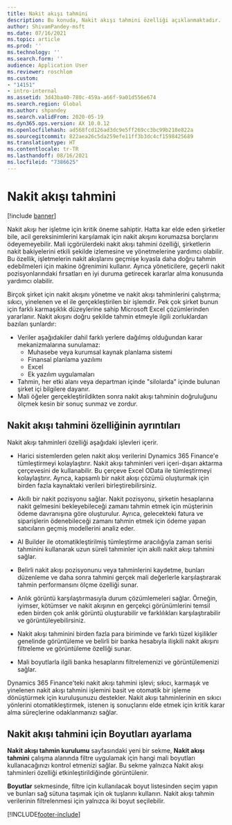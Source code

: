 ```yaml
---
title: Nakit akışı tahmini
description: Bu konuda, Nakit akışı tahmini özelliği açıklanmaktadır.
author: ShivamPandey-msft
ms.date: 07/16/2021
ms.topic: article
ms.prod: ''
ms.technology: ''
ms.search.form: ''
audience: Application User
ms.reviewer: roschlom
ms.custom:
- "14151"
- intro-internal
ms.assetid: 3d43ba40-780c-459a-a66f-9a01d556e674
ms.search.region: Global
ms.author: shpandey
ms.search.validFrom: 2020-05-19
ms.dyn365.ops.version: AX 10.0.12
ms.openlocfilehash: ad568fcd126ad3dc9e5ff269cc3bc99b218e822a
ms.sourcegitcommit: 822aea26c5da259efe11ff3b3dc4cf1598425689
ms.translationtype: HT
ms.contentlocale: tr-TR
ms.lasthandoff: 08/16/2021
ms.locfileid: "7386625"
---
```

# <a name="cash-flow-forecast"></a>Nakit akışı tahmini

[!include [banner](../includes/banner.md)]

Nakit akışı her işletme için kritik öneme sahiptir. Hatta kar elde eden şirketler bile, acil gereksinimlerini karşılamak için nakit akışını korumazsa borçlarını ödeyemeyebilir. Mali içgörülerdeki nakit akışı tahmini özelliği, şirketlerin nakit bakiyelerini etkili şekilde izlemesine ve yönetmelerine yardımcı olabilir. Bu özellik, işletmelerin nakit akışlarını geçmişe kıyasla daha doğru tahmin edebilmeleri için makine öğrenimini kullanır. Ayrıca yöneticilere, geçerli nakit pozisyonlarındaki fırsatları en iyi duruma getirecek kararlar alma konusunda yardımcı olabilir. 

Birçok şirket için nakit akışını yönetme ve nakit akışı tahminlerini çalıştırma; sıkıcı, yinelenen ve el ile gerçekleştirilen bir işlemdir. Pek çok şirket bunun için farklı karmaşıklık düzeylerine sahip Microsoft Excel çözümlerinden yararlanır. Nakit akışını doğru şekilde tahmin etmeyle ilgili zorluklardan bazıları şunlardır:

- Veriler aşağıdakiler dahil farklı yerlere dağılmış olduğundan karar mekanizmalarına sunulamaz: 
  - Muhasebe veya kurumsal kaynak planlama sistemi
  - Finansal planlama yazılımı
  - Excel
  - Ek yazılım uygulamaları 
- Tahmin, her etki alanı veya departman içinde "silolarda" içinde bulunan şirket içi bilgilere dayanır.
- Mali öğeler gerçekleştirildikten sonra nakit akışı tahminin doğruluğunu ölçmek kesin bir sonuç sunmaz ve zordur.
    
## <a name="details-of-the-cash-flow-forecasts-capability"></a>Nakit akışı tahmini özelliğinin ayrıntıları
Nakit akışı tahminleri özelliği aşağıdaki işlevleri içerir. 

- Harici sistemlerden gelen nakit akışı verilerini Dynamics 365 Finance'e tümleştirmeyi kolaylaştırır. Nakit akışı tahminleri veri içeri-dışarı aktarma çerçevesini de kullanabilir. Bu çerçeve Excel OData ile tümleştirmeyi kolaylaştırır. Ayrıca, kapsamlı bir nakit akışı çözümü oluşturmak için birden fazla kaynaktaki verileri birleştirebilirsiniz. 

- Akıllı bir nakit pozisyonu sağlar. Nakit pozisyonu, şirketin hesaplarına nakit gelmesini bekleyebileceği zamanı tahmin etmek için müşterinin ödeme davranışına göre oluşturulur. Ayrıca, gelecekteki fatura ve siparişlerin ödenebileceği zamanı tahmin etmek için ödeme yapan satıcıların geçmiş modellerini analiz eder. 

- AI Builder ile otomatikleştirilmiş tümleştirme aracılığıyla zaman serisi tahminini kullanarak uzun süreli tahminler için akıllı nakit akışı tahmini sağlar.

- Belirli nakit akışı pozisyonunu veya tahminlerini kaydetme, bunları düzenleme ve daha sonra tahmini gerçek mali değerlerle karşılaştırarak tahmin performansını ölçme özelliği sunar.

- Anlık görüntü karşılaştırmasıyla durum çözümlemeleri sağlar. Örneğin, iyimser, kötümser ve nakit akışının en gerçekçi görünümlerini temsil eden birden çok anlık görüntü oluşturabilir ve farklılıkları karşılaştırabilir ve görüntüleyebilirsiniz.

- Nakit akışı tahminini birden fazla para biriminde ve farklı tüzel kişilikler genelinde görüntüleme ve belirli bir banka hesabıyla ilişkili nakit akışını filtreleme ve görüntüleme özelliği sunar. 

- Mali boyutlarla ilgili banka hesaplarını filtrelemenizi ve görüntülemenizi sağlar.

Dynamics 365 Finance'teki nakit akışı tahmini işlevi; sıkıcı, karmaşık ve yinelenen nakit akışı tahmini işlemini basit ve otomatik bir işleme dönüştürmek için kuruluşunuzu destekler. Nakit akışı tahminlerinin en sıkıcı yönlerini otomatikleştirmek, istenen iş sonuçlarını elde etmek için kritik karar alma süreçlerine odaklanmanızı sağlar.

## <a name="setting-up-dimensions-for-cash-flow-forecasting"></a>Nakit akışı tahmini için Boyutları ayarlama
**Nakit akışı tahmin kurulumu** sayfasındaki yeni bir sekme, **Nakit akışı tahmini** çalışma alanında filtre uygulamak için hangi mali boyutları kullanacağınızı kontrol etmenizi sağlar. Bu sekme yalnızca Nakit akışı tahminleri özelliği etkinleştirildiğinde görüntülenir. 

**Boyutlar** sekmesinde, filtre için kullanılacak boyut listesinden seçim yapın ve bunları sağ sütuna taşımak için ok tuşlarını kullanın. Nakit akışı tahmin verilerinin filtrelenmesi için yalnızca iki boyut seçilebilir. 

[!INCLUDE[footer-include](../../includes/footer-banner.md)]
